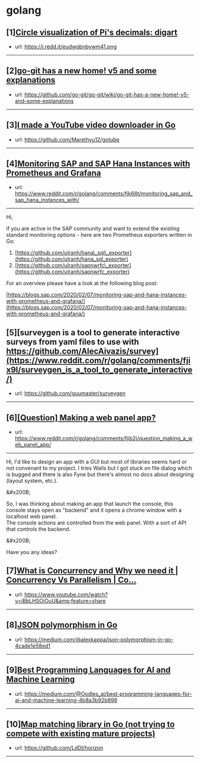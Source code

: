 # golang
## [1][Circle visualization of Pi's decimals: digart](https://www.reddit.com/r/golang/comments/fj9z9s/circle_visualization_of_pis_decimals_digart/)
- url: https://i.redd.it/eudwqbnbywm41.png
---

## [2][go-git has a new home! v5 and some explanations](https://www.reddit.com/r/golang/comments/fjiye7/gogit_has_a_new_home_v5_and_some_explanations/)
- url: https://github.com/go-git/go-git/wiki/go-git-has-a-new-home!-v5-and-some-explanations
---

## [3][I made a YouTube video downloader in Go](https://www.reddit.com/r/golang/comments/fj66hw/i_made_a_youtube_video_downloader_in_go/)
- url: https://github.com/Marethyu12/gotube
---

## [4][Monitoring SAP and SAP Hana Instances with Prometheus and Grafana](https://www.reddit.com/r/golang/comments/fjk66t/monitoring_sap_and_sap_hana_instances_with/)
- url: https://www.reddit.com/r/golang/comments/fjk66t/monitoring_sap_and_sap_hana_instances_with/
---
Hi,

if  you are active in the SAP community and want to extend the existing standard monitoring options - here are two Prometheus exporters written  in Go:

1. [https://github.com/ulranh/hana\_sql\_exporter](https://github.com/ulranh/hana_sql_exporter)
2. [https://github.com/ulranh/sapnwrfc\_exporter](https://github.com/ulranh/sapnwrfc_exporter)

For an overview please have a look at the following blog post:

[https://blogs.sap.com/2020/02/07/monitoring-sap-and-hana-instances-with-prometheus-and-grafana/](https://blogs.sap.com/2020/02/07/monitoring-sap-and-hana-instances-with-prometheus-and-grafana/)
## [5][surveygen is a tool to generate interactive surveys from yaml files to use with https://github.com/AlecAivazis/survey](https://www.reddit.com/r/golang/comments/fjix9l/surveygen_is_a_tool_to_generate_interactive/)
- url: https://github.com/guumaster/surveygen
---

## [6][[Question] Making a web panel app?](https://www.reddit.com/r/golang/comments/fjib2j/question_making_a_web_panel_app/)
- url: https://www.reddit.com/r/golang/comments/fjib2j/question_making_a_web_panel_app/
---
Hi, I'd like to design an app with a GUI but most of libraries seems hard or not convenant to my project. I tries Wails but I got stuck on file dialog which is bugged and there is also Fyne but there's almost no docs about designing (layout system, etc.).

&amp;#x200B;

So, I was thinking about making an app that launch the console, this console stays open as "backend" and it opens a chrome window with a localhost web panel.  
The console actions are controlled from the web panel. With a sort of API that controls the backend.

&amp;#x200B;

Have you any ideas?
## [7][What is Concurrency and Why we need it | Concurrency Vs Parallelism | Co...](https://www.reddit.com/r/golang/comments/fjid0n/what_is_concurrency_and_why_we_need_it/)
- url: https://www.youtube.com/watch?v=jBbLHSOjOuU&amp;feature=share
---

## [8][JSON polymorphism in Go](https://www.reddit.com/r/golang/comments/fj9agy/json_polymorphism_in_go/)
- url: https://medium.com/@alexkappa/json-polymorphism-in-go-4cade1e58ed1
---

## [9][Best Programming Languages for AI and Machine Learning](https://www.reddit.com/r/golang/comments/fjkodx/best_programming_languages_for_ai_and_machine/)
- url: https://medium.com/@Oodles_ai/best-programming-languages-for-ai-and-machine-learning-4b8a3b92b898
---

## [10][Map matching library in Go (not trying to compete with existing mature projects)](https://www.reddit.com/r/golang/comments/fjgfg0/map_matching_library_in_go_not_trying_to_compete/)
- url: https://github.com/LdDl/horizon
---

